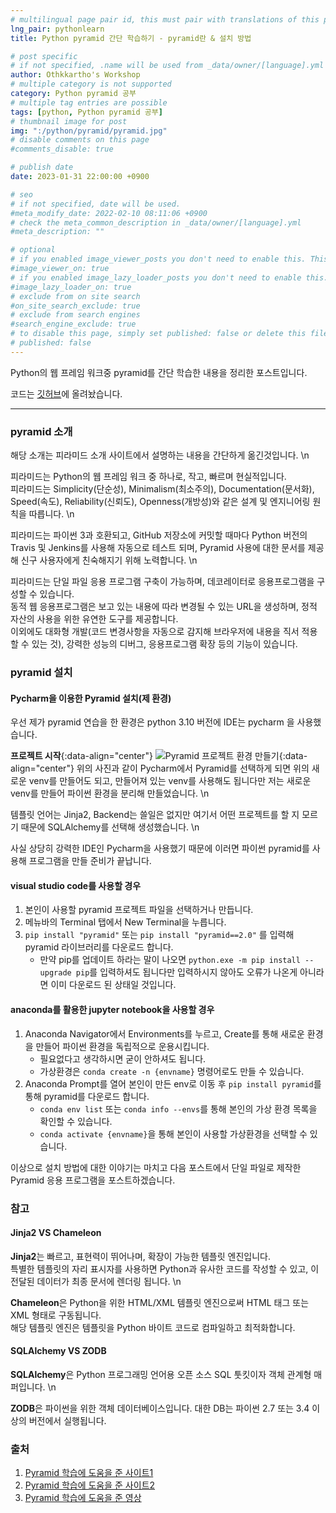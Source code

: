 ```yaml
---
# multilingual page pair id, this must pair with translations of this page. (This name must be unique)
lng_pair: pythonlearn
title: Python pyramid 간단 학습하기 - pyramid란 & 설치 방법

# post specific
# if not specified, .name will be used from _data/owner/[language].yml
author: Othkkartho's Workshop
# multiple category is not supported
category: Python pyramid 공부
# multiple tag entries are possible
tags: [python, Python pyramid 공부]
# thumbnail image for post
img: ":/python/pyramid/pyramid.jpg"
# disable comments on this page
#comments_disable: true

# publish date
date: 2023-01-31 22:00:00 +0900

# seo
# if not specified, date will be used.
#meta_modify_date: 2022-02-10 08:11:06 +0900
# check the meta_common_description in _data/owner/[language].yml
#meta_description: ""

# optional
# if you enabled image_viewer_posts you don't need to enable this. This is only if image_viewer_posts = false
#image_viewer_on: true
# if you enabled image_lazy_loader_posts you don't need to enable this. This is only if image_lazy_loader_posts = false
#image_lazy_loader_on: true
# exclude from on site search
#on_site_search_exclude: true
# exclude from search engines
#search_engine_exclude: true
# to disable this page, simply set published: false or delete this file
# published: false
---
```


<!-- outline-start -->

Python의 웹 프레임 워크중 pyramid를 간단 학습한 내용을 정리한 포스트입니다.

<!-- outline-end -->

코드는 [깃허브](https://github.com/Othkkartho/pyramidProject)에 올려놨습니다.

--------------------------------------------------------

### pyramid 소개
해당 소개는 피라미드 소개 사이트에서 설명하는 내용을 간단하게 옮긴것입니다.   \n

피라미드는 Python의 웹 프레임 워크 중 하나로, 작고, 빠르며 현실적입니다.   
피라미드는 Simplicity(단순성), Minimalism(최소주의), Documentation(문서화), Speed(속도), Reliability(신뢰도), Openness(개방성)와 같은 설계 및 엔지니어링 원칙을 따릅니다.   \n

피라미드는 파이썬 3과 호환되고, GitHub 저장소에 커밋할 때마다 Python 버전의 Travis 및 Jenkins를 사용해 자동으로 테스트 되며, Pyramid 사용에 대한 문서를 제공해 신구 사용자에게 친숙해지기 위해 노력합니다.   \n

피라미드는 단일 파일 응용 프로그램 구축이 가능하며, 데코레이터로 응용프로그램을 구성할 수 있습니다.  
동적 웹 응용프로그램은 보고 있는 내용에 따라 변경될 수 있는 URL을 생성하며, 정적 자산의 사용을 위한 유연한 도구를 제공합니다.   
이외에도 대화형 개발(코드 변경사항을 자동으로 감지해 브라우저에 내용을 직서 적용할 수 있는 것), 강력한 성능의 디버그, 응용프로그램 확장 등의 기능이 있습니다.

### pyramid 설치
#### Pycharm을 이용한 Pyramid 설치(제 환경)
우선 제가 pyramid 연습을 한 환경은 python 3.10 버전에 IDE는 pycharm 을 사용했습니다.

**프로젝트 시작**{:data-align="center"}
![Pyramid 프로젝트 환경 만들기](:/python/pyramid/1/new_project.jpg){:data-align="center"}
위의 사진과 같이 Pycharm에서 Pyramid를 선택하게 되면 위의 새로운 venv를 만들어도 되고, 만들어져 있는 venv를 사용해도 됩니다만 저는 새로운 venv를 만들어 파이썬 환경을 분리해 만들었습니다.   \n

템플릿 언어는 Jinja2, Backend는 쓸일은 없지만 여기서 어떤 프로젝트를 할 지 모르기 때문에 SQLAlchemy를 선택해 생성했습니다.    \n

사실 상당히 강력한 IDE인 Pycharm을 사용했기 때문에 이러면 파이썬 pyramid를 사용해 프로그램을 만들 준비가 끝납니다.

#### visual studio code를 사용할 경우
1. 본인이 사용할 pyramid 프로젝트 파일을 선택하거나 만듭니다.
2. 메뉴바의 Terminal 탭에서 New Terminal을 누릅니다.
3. `pip install "pyramid"` 또는 `pip install "pyramid==2.0"` 를 입력해 pyramid 라이브러리를 다운로드 합니다.
    - 만약 pip를 업데이트 하라는 말이 나오면 `python.exe -m pip install --upgrade pip`를 입력하셔도 됩니다만 입력하시지 않아도 오류가 나온게 아니라면 이미 다운로드 된 상태일 것입니다.

#### anaconda를 활용한 jupyter notebook을 사용할 경우
1. Anaconda Navigator에서 Environments를 누르고, Create를 통해 새로운 환경을 만들어 파이썬 환경을 독립적으로 운용시킵니다.
    - 필요없다고 생각하시면 굳이 안하셔도 됩니다.
    - 가상환경은 `conda create -n {envname}` 명령어로도 만들 수 있습니다.
2. Anaconda Prompt를 열어 본인이 만든 env로 이동 후 `pip install pyramid`를 통해 pyramid를 다운로드 합니다.
    - `conda env list` 또는 `conda info --envs`를 통해 본인의 가상 환경 목록을 확인할 수 있습니다.
    - `conda activate {envname}`을 통해 본인이 사용할 가상환경을 선택할 수 있습니다.

이상으로 설치 방법에 대한 이야기는 마치고 다음 포스트에서 단일 파일로 제작한 Pyramid 응용 프로그램을 포스트하겠습니다.

### 참고
#### Jinja2 VS Chameleon
**Jinja2**는 빠르고, 표현력이 뛰어나며, 확장이 가능한 템플릿 엔진입니다.   
특별한 템플릿의 자리 표시자를 사용하면 Python과 유사한 코드를 작성할 수 있고, 이 전달된 데이터가 최종 문서에 렌더링 됩니다.   \n

**Chameleon**은 Python을 위한 HTML/XML 템플릿 엔진으로써 HTML 태그 또는 XML 형태로 구동됩니다.   
해당 템플릿 엔진은 템플릿을 Python 바이트 코드로 컴파일하고 최적화합니다.   

#### SQLAlchemy VS ZODB
**SQLAlchemy**은 Python 프로그래밍 언어용 오픈 소스 SQL 툿킷이자 객체 관계형 매퍼입니다.   \n

**ZODB**은 파이썬을 위한 객체 데이터베이스입니다. 대한 DB는 파이썬 2.7 또는 3.4 이상의 버전에서 실행됩니다.

### 출처
1. [Pyramid 학습에 도움을 준 사이트1](https://trypyramid.com/)
2. [Pyramid 학습에 도움을 준 사이트2](https://docs.pylonsproject.org/projects/pyramid/en/2.0-branch/index.html)
3. [Pyramid 학습에 도움을 준 영상](https://www.google.com/url?sa=t&rct=j&q=&esrc=s&source=video&cd=&cad=rja&uact=8&ved=2ahUKEwjs5J6e6_D8AhXmf94KHRV0DWIQtwJ6BAgHEAI&url=https%3A%2F%2Fwww.youtube.com%2Fwatch%3Fv%3DwgMj6ZsCiBk&usg=AOvVaw1olAQEo61o8mH969UZQUI6)